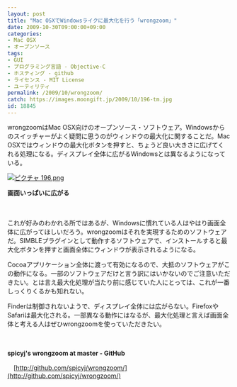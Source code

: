 ```yaml
---
layout: post
title: "Mac OSXでWindowsライクに最大化を行う「wrongzoom」"
date: 2009-10-30T09:00:00+09:00
categories:
- Mac OSX
- オープンソース
tags: 
- GUI
- プログラミング言語 - Objective-C
- ホスティング - github
- ライセンス - MIT License
- ユーティリティ
permalink: /2009/10/wrongzoom/
catch: https://images.moongift.jp/2009/10/196-tm.jpg
id: 18845
---
```

wrongzoomはMac OSX向けのオープンソース・ソフトウェア。Windowsからのスイッチャーがよく疑問に思うのがウィンドウの最大化に関することだ。Mac OSXではウィンドウの最大化ボタンを押すと、ちょうど良い大きさに広げてくれる処理になる。ディスプレイ全体に広がるWindowsとは異なるようになっている。

  

[![ピクチャ 196.png](https://images.moongift.jp/2009/10/196-tm.jpg)](https://images.moongift.jp/2009/10/196.png)  
  
**画面いっぱいに広がる**

  

　

  

これが好みのわかれる所ではあるが、Windowsに慣れている人はやはり画面全体に広がってほしいだろう。wrongzoomはそれを実現するためのソフトウェアだ。SIMBLEプラグインとして動作するソフトウェアで、インストールすると最大化ボタンを押すと画面全体にウィンドウが表示されるようになる。

  
  
<!--more-->

Cocoaアプリケーション全体に渡って有効になるので、大抵のソフトウェアがこの動作になる。一部のソフトウェアだけと言う訳にはいかないのでご注意いただきたい。とは言え最大化処理が当たり前に感じていた人にとっては、これが一番しっくりくるかも知れない。

  

Finderは制御されないようで、ディスプレイ全体には広がらない。FirefoxやSafariは最大化される。一部異なる動作にはなるが、最大化処理と言えば画面全体と考える人はぜひwrongzoomを使っていただきたい。

  

　

  

**spicyj's wrongzoom at master - GitHub**  
  
　[http://github.com/spicyj/wrongzoom/](http://github.com/spicyj/wrongzoom/)

  
